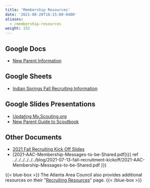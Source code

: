 ```yaml
---
title: 'Membership Resources'
date: '2021-08-28T16:15:00-0400'
aliases:
  - /membership-resources
weight: 152
---
```


## Google Docs

* [New Parent Information](https://docs.google.com/document/d/18aOUwcx-uj3ztAfKZuokuV5TUUaDIGxR2-A9V0oNv4g/edit?usp=sharing)

## Google Sheets

* [Indian Springs Fall Recruiting Information](https://docs.google.com/spreadsheets/d/1QKMcw6kBCcoWxc6yy9pQbf4Hl8A9JmlCP_4qMN-QthQ/edit?usp=sharing)

## Google Slides Presentations

* [Updating My.Scouting.org](https://docs.google.com/presentation/d/1Uo5i0eC-i-n3RMTwval50c0R16qbXSNEsVbWTy3dLDE/edit?usp=sharing)
* [New Parent Guide to Scoutbook](https://docs.google.com/presentation/d/11TaCLBm_pjjDhztWmIcM_M2vVbyBL-5kS1gMk92foTg/edit?usp=sharing)

## Other Documents

* [2021 Fall Recruiting Kick Off Slides](2021_District_FR_Kick-off_Slides.pdf)
* [2021-AAC-Membership-Messages-to-be-Shared.pdf]({{ ref ../../../../../../blog/2021-07-13-fall-recruitment-kickoff/2021-AAC-Membership-Messages-to-be-Shared.pdf }})

{{< blue-box >}}
The Atlanta Area Council also provides additional resources on their "<a href="https://www.atlantabsa.org/recruitingresources">Recruiting Resources</a>" page.
{{< /blue-box >}}
